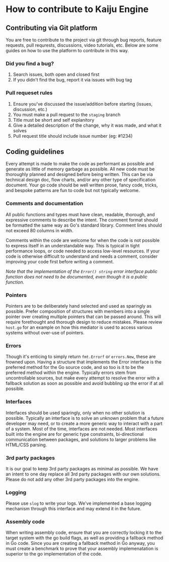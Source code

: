 # How to contribute to Kaiju Engine

## Contributing via Git platform
You are free to contribute to the project via git through bug reports, feature
requests, pull requrests, discussions, video tutorials, etc. Below are some
guides on how to use the platform to contribute in this way.

### **Did you find a bug?**
1. Search issues, both open and closed first
2. If you didn't find the bug, report it via issues with bug tag

### **Pull requeset rules**
1. Ensure you've discussed the issue/addition before starting (issues, discussion, etc.)
2. You must make a pull request to the `staging` branch
3. Title must be short and self explanitory
4. Give a detailed description of the change, why it was made, and what it solves
5. Pull request title should include issue number (eg: #1234)

## Coding guidelines
Every attempt is made to make the code as performant as possible and generate
as little of memory garbage as possible. All new code must be thoroughly planned
and designed before being written. This can be via technical design doc,
flow charts, and/or any other type of specification document. Your go code
should be well written prose, fancy code, tricks, and bespoke patterns are fun
to code but not typically welcome.

### Comments and documentation
All public functions and types must have clean, readable, thorough, and
expressive comments to describe the intent. The comment format should be
formatted the same way as Go's standard library. Comment lines should not
exceed 80 columns in width.

Comments within the code are welcome for when the code is not possible to
express itself in an understandable way. This is typical in tight performance
loops, or code needed to access low-level resources. If your code is otherwise
difficult to understand and needs a comment, consider improving your code first
before writing a comment.

*Note that the implementation of the `Error() string` error interface public
function does not need to be documented, even though it is a public function.*

### Pointers
Pointers are to be deliberately hand selected and used as sparingly as possible.
Prefer composition of structures with members into a single pointer over
creating multiple pointers that can be passed around. This will require
forethought and thorough design to reduce mistakes. Please review `host.go` for
an example on how this mediator is used to access various systems without
over-use of pointers.

### Errors
Though it's enticing to simply return `fmt.Errorf` or `errors.New`, these are
frowned upon. Having a structure that implements the Error interface is the
preferred method for the Go source code, and so too is it to be the preferred
method within the engine. Typically errors stem from uncontrollable sources,
but make every attempt to resolve the error with a fallback solution as soon as
possible and avoid bubbling up the error if at all possible.

### Interfaces
Interfaces should be used sparingly, only when no other solution is possible.
Typically an interface is to solve an unknown problem that a future developer
may need, or to create a more generic way to interact with a part of a system.
Most of the time, interfaces are not needed. Most interfaces built into the
engine are for generic type constraints, bi-directional communication between
packages, and solutions to larger problems like HTML/CSS parsing.

### 3rd party packages
It is our goal to keep 3rd party packages as minimal as possible. We have an
intent to one day replace all 3rd party packages with our own solutions. Please
do not add any other 3rd party packages into the engine.

### Logging
Please use `slog` to write your logs. We've implemented a base logging mechanism
through this interface and may extend it in the future.

### Assembly code
When writing assembly code, ensure that you are correctly locking it to the
target system with the go build flags, as well as providing a fallback method
in Go code. Since you are creating a fallback method in Go anyway, you must
create a benchmark to prove that your assembly implemenatation is superior to
the go implementation of the code.
